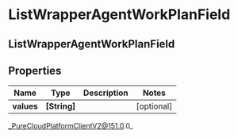 # ListWrapperAgentWorkPlanField

## ListWrapperAgentWorkPlanField

## Properties

|Name | Type | Description | Notes|
|------------ | ------------- | ------------- | -------------|
| **values** | **[String]** |  | [optional] |



_PureCloudPlatformClientV2@151.0.0_
